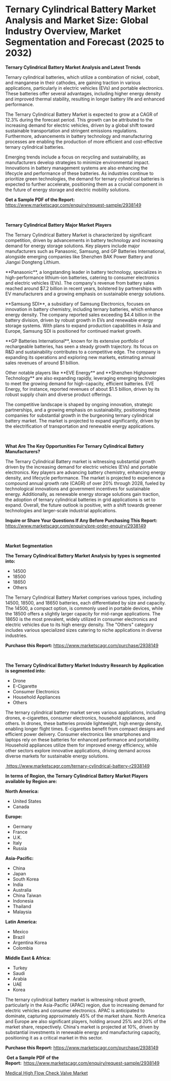 <p><h1>Ternary Cylindrical Battery Market Analysis and Market Size: Global Industry Overview, Market Segmentation and Forecast (2025 to 2032)</h1></p><p><strong>Ternary Cylindrical Battery Market Analysis and Latest Trends</strong></p>
<p><p>Ternary cylindrical batteries, which utilize a combination of nickel, cobalt, and manganese in their cathodes, are gaining traction in various applications, particularly in electric vehicles (EVs) and portable electronics. These batteries offer several advantages, including higher energy density and improved thermal stability, resulting in longer battery life and enhanced performance.</p><p>The Ternary Cylindrical Battery Market is expected to grow at a CAGR of 12.3% during the forecast period. This growth can be attributed to the increasing demand for electric vehicles, driven by a global shift toward sustainable transportation and stringent emissions regulations. Furthermore, advancements in battery technology and manufacturing processes are enabling the production of more efficient and cost-effective ternary cylindrical batteries.</p><p>Emerging trends include a focus on recycling and sustainability, as manufacturers develop strategies to minimize environmental impact. Innovations in battery management systems are also enhancing the lifecycle and performance of these batteries. As industries continue to prioritize green technologies, the demand for ternary cylindrical batteries is expected to further accelerate, positioning them as a crucial component in the future of energy storage and electric mobility solutions.</p></p>
<p><strong>Get a Sample PDF of the Report:&nbsp;</strong> <a href="https://www.marketscagr.com/enquiry/request-sample/2938149?utm_campaign=2637&utm_medium=2&utm_source=Github&utm_content=ia&utm_term=14032025&utm_id=ternary-cylindrical-battery">https://www.marketscagr.com/enquiry/request-sample/2938149</a></p>
<p>&nbsp;</p>
<p><strong>Ternary Cylindrical Battery Major Market Players</strong></p>
<p><p>The Ternary Cylindrical Battery Market is characterized by significant competition, driven by advancements in battery technology and increasing demand for energy storage solutions. Key players include major manufacturers such as Panasonic, Samsung, and GP Batteries International, alongside emerging companies like Shenzhen BAK Power Battery and Jiangxi Dongteng Lithium.</p><p>**Panasonic**, a longstanding leader in battery technology, specializes in high-performance lithium-ion batteries, catering to consumer electronics and electric vehicles (EVs). The company's revenue from battery sales reached around $7.2 billion in recent years, bolstered by partnerships with EV manufacturers and a growing emphasis on sustainable energy solutions.</p><p>**Samsung SDI**, a subsidiary of Samsung Electronics, focuses on innovation in battery chemistry, including ternary batteries, which enhance energy density. The company reported sales exceeding $4.4 billion in the battery division, driven by robust growth in EVs and renewable energy storage systems. With plans to expand production capabilities in Asia and Europe, Samsung SDI is positioned for continued market growth.</p><p>**GP Batteries International**, known for its extensive portfolio of rechargeable batteries, has seen a steady growth trajectory. Its focus on R&D and sustainability contributes to a competitive edge. The company is expanding its operations and exploring new markets, estimating annual sales revenues of around $1 billion.</p><p>Other notable players like **EVE Energy** and **Shenzhen Highpower Technology** are also expanding rapidly, leveraging emerging technologies to meet the growing demand for high-capacity, efficient batteries. EVE Energy, for instance, reported revenues of about $1.5 billion, driven by its robust supply chain and diverse product offerings.</p><p>The competitive landscape is shaped by ongoing innovation, strategic partnerships, and a growing emphasis on sustainability, positioning these companies for substantial growth in the burgeoning ternary cylindrical battery market. The market is projected to expand significantly, driven by the electrification of transportation and renewable energy applications.</p></p>
<p>&nbsp;</p>
<p><strong>What Are The Key Opportunities For Ternary Cylindrical Battery Manufacturers?</strong></p>
<p><p>The Ternary Cylindrical Battery market is witnessing substantial growth driven by the increasing demand for electric vehicles (EVs) and portable electronics. Key players are advancing battery chemistry, enhancing energy density, and lifecycle performance. The market is projected to experience a compound annual growth rate (CAGR) of over 20% through 2028, fueled by technological innovations and government incentives for sustainable energy. Additionally, as renewable energy storage solutions gain traction, the adoption of ternary cylindrical batteries in grid applications is set to expand. Overall, the future outlook is positive, with a shift towards greener technologies and larger-scale industrial applications.</p></p>
<p><strong>Inquire or Share Your Questions If Any Before Purchasing This Report:</strong> <a href="https://www.marketscagr.com/enquiry/pre-order-enquiry/2938149?utm_campaign=2637&utm_medium=2&utm_source=Github&utm_content=ia&utm_term=14032025&utm_id=ternary-cylindrical-battery">https://www.marketscagr.com/enquiry/pre-order-enquiry/2938149</a></p>
<p>&nbsp;</p>
<p><strong>Market Segmentation</strong></p>
<p><strong>The Ternary Cylindrical Battery Market Analysis by types is segmented into:</strong></p>
<p><ul><li>14500</li><li>18500</li><li>18650</li><li>Others</li></ul></p>
<p><p>The Ternary Cylindrical Battery Market comprises various types, including 14500, 18500, and 18650 batteries, each differentiated by size and capacity. The 14500, a compact option, is commonly used in portable devices, while the 18500 offers a slightly larger capacity for mid-range applications. The 18650 is the most prevalent, widely utilized in consumer electronics and electric vehicles due to its high energy density. The "Others" category includes various specialized sizes catering to niche applications in diverse industries.</p></p>
<p><strong>Purchase this Report:&nbsp;</strong><a href="https://www.marketscagr.com/purchase/2938149?utm_campaign=2637&utm_medium=2&utm_source=Github&utm_content=ia&utm_term=14032025&utm_id=ternary-cylindrical-battery">https://www.marketscagr.com/purchase/2938149</a></p>
<p>&nbsp;</p>
<p><strong>The Ternary Cylindrical Battery Market Industry Research by Application is segmented into:</strong></p>
<p><ul><li>Drone</li><li>E-Cigarette</li><li>Consumer Electronics</li><li>Household Appliances</li><li>Others</li></ul></p>
<p><p>The ternary cylindrical battery market serves various applications, including drones, e-cigarettes, consumer electronics, household appliances, and others. In drones, these batteries provide lightweight, high energy density, enabling longer flight times. E-cigarettes benefit from compact designs and efficient power delivery. Consumer electronics like smartphones and laptops rely on these batteries for enhanced performance and portability. Household appliances utilize them for improved energy efficiency, while other sectors explore innovative applications, driving demand across diverse markets for sustainable energy solutions.</p></p>
<p><a href="https://www.marketscagr.com/ternary-cylindrical-battery-r2938149?utm_campaign=2637&utm_medium=2&utm_source=Github&utm_content=ia&utm_term=14032025&utm_id=ternary-cylindrical-battery">&nbsp;https://www.marketscagr.com/ternary-cylindrical-battery-r2938149</a></p>
<p><strong>In terms of Region, the Ternary Cylindrical Battery Market Players available by Region are:</strong></p>
<p>
    <p> <strong> North America: </strong>
        <ul>
            <li>United States</li>
            <li>Canada</li>
        </ul>
        </p> 
    <p> <strong> Europe: </strong>
        <ul>
            <li>Germany</li>
            <li>France</li>
            <li>U.K.</li>
            <li>Italy</li>
            <li>Russia</li>
        </ul>
        </p> 
    <p> <strong> Asia-Pacific: </strong>
        <ul>
            <li>China</li>
            <li>Japan</li>
            <li>South Korea</li>
            <li>India</li>
            <li>Australia</li>
            <li>China Taiwan</li>
            <li>Indonesia</li>
            <li>Thailand</li>
            <li>Malaysia</li>
        </ul>
        </p> 
    <p> <strong> Latin America: </strong>
        <ul>
            <li>Mexico</li>
            <li>Brazil</li>
            <li>Argentina Korea</li>
            <li>Colombia</li>
        </ul>
        </p> 
    <p> <strong> Middle East & Africa: </strong>
        <ul>
            <li>Turkey</li>
            <li>Saudi</li>
            <li>Arabia</li>
            <li>UAE</li>
            <li>Korea</li>
        </ul>
    </p>
    </p>
<p><p>The ternary cylindrical battery market is witnessing robust growth, particularly in the Asia-Pacific (APAC) region, due to increasing demand for electric vehicles and consumer electronics. APAC is anticipated to dominate, capturing approximately 45% of the market share. North America and Europe are also significant players, holding around 25% and 20% of the market share, respectively. China's market is projected at 10%, driven by substantial investments in renewable energy and manufacturing capacity, positioning it as a critical market in this sector.</p></p>
<p><strong>Purchase this Report: </strong><a href="https://www.marketscagr.com/purchase/2938149?utm_campaign=2637&utm_medium=2&utm_source=Github&utm_content=ia&utm_term=14032025&utm_id=ternary-cylindrical-battery">https://www.marketscagr.com/purchase/2938149</a></p>
<p>&nbsp;<strong>Get a Sample PDF of the Report:&nbsp;&nbsp;</strong><a href="https://www.marketscagr.com/enquiry/request-sample/2938149?utm_campaign=2637&utm_medium=2&utm_source=Github&utm_content=ia&utm_term=14032025&utm_id=ternary-cylindrical-battery">https://www.marketscagr.com/enquiry/request-sample/2938149</a></p>
<p><strong></strong></p>
<p><p><a href="https://github.com/ovtkosle/Market-Research-Report-List-1/blob/main/medical-high-flow-check-valve-market.md?utm_campaign=2637&utm_medium=2&utm_source=Github&utm_content=ia&utm_term=14032025&utm_id=ternary-cylindrical-battery">Medical High Flow Check Valve Market</a></p></p>